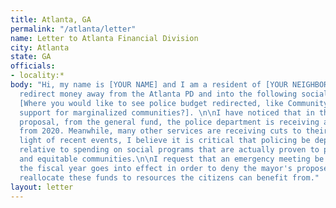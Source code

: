 ```yaml
---
title: Atlanta, GA
permalink: "/atlanta/letter"
name: Letter to Atlanta Financial Division
city: Atlanta
state: GA
officials:
- locality:*
body: "Hi, my name is [YOUR NAME] and I am a resident of [YOUR NEIGHBORHOOD]. I am asking to
  redirect money away from the Atlanta PD and into the following social services:
  [Where you would like to see police budget redirected, like Community Development, COVID Relief, Education, Parks & Recreation, targeted
  support for marginalized communities?]. \n\nI have noticed that in the 2021 budget
  proposal, from the general fund, the police department is receiving a 5.90% increase
  from 2020. Meanwhile, many other services are receiving cuts to their budgets. In
  light of recent events, I believe it is critical that policing be deprioritized
  relative to spending on social programs that are actually proven to promote safe
  and equitable communities.\n\nI request that an emergency meeting be called before
  the fiscal year goes into effect in order to deny the mayor's proposed budget and
  reallocate these funds to resources the citizens can benefit from."
layout: letter
---
```


